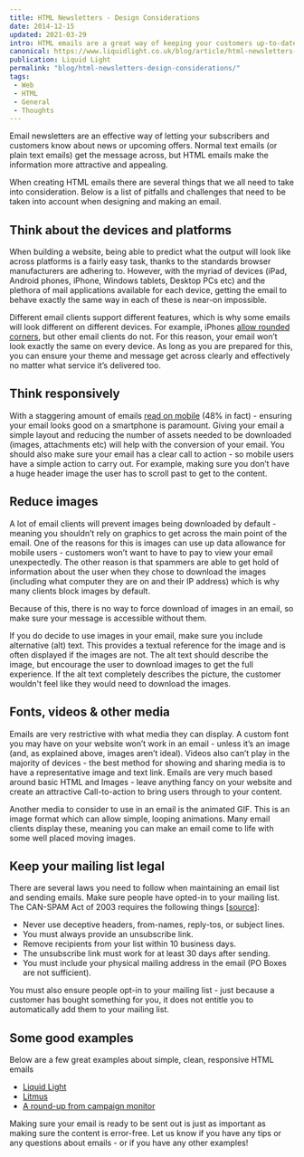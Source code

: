 ```yaml
---
title: HTML Newsletters - Design Considerations
date: 2014-12-15
updated: 2021-03-29
intro: HTML emails are a great way of keeping your customers up-to-date, but are not as versatile as web pages. Here's our list of things to consider when designing and building HTML emails.
canonical: https://www.liquidlight.co.uk/blog/article/html-newsletters-design-considerations/
publication: Liquid Light
permalink: "blog/html-newsletters-design-considerations/"
tags:
 - Web
 - HTML
 - General
 - Thoughts
---
```


Email newsletters are an effective way of letting your subscribers and customers know about news or upcoming offers. Normal text emails (or plain text emails) get the message across, but HTML emails make the information more attractive and appealing.

When creating HTML emails there are several things that we all need to take into consideration. Below is a list of pitfalls and challenges that need to be taken into account when designing and making an email.

## Think about the devices and platforms

When building a website, being able to predict what the output will look like across platforms is a fairly easy task, thanks to the standards browser manufacturers are adhering to. However, with the myriad of devices (iPad, Android phones, iPhone, Windows tablets, Desktop PCs etc) and the plethora of mail applications available for each device, getting the email to behave exactly the same way in each of these is near-on impossible.

Different email clients support different features, which is why some emails will look different on different devices. For example, iPhones [allow rounded corners](http://www.emailmonday.com/mobile-email-usage-statistics), but other email clients do not. For this reason, your email won’t look exactly the same on every device. As long as you are prepared for this, you can ensure your theme and message get across clearly and effectively no matter what service it’s delivered too.

## Think responsively

With a staggering amount of emails [read on mobile](https://litmus.com/blog/mobile-email-is-here-to-stay-what-comes-next) (48% in fact) - ensuring your email looks good on a smartphone is paramount. Giving your email a simple layout and reducing the number of assets needed to be downloaded (images, attachments etc) will help with the conversion of your email. You should also make sure your email has a clear call to action - so mobile users have a simple action to carry out. For example, making sure you don’t have a huge header image the user has to scroll past to get to the content.

## Reduce images

A lot of email clients will prevent images being downloaded by default - meaning you shouldn’t rely on graphics to get across the main point of the email. One of the reasons for this is images can use up data allowance for mobile users - customers won’t want to have to pay to view your email unexpectedly. The other reason is that spammers are able to get hold of information about the user when they chose to download the images (including what computer they are on and their IP address) which is why many clients block images by default.

Because of this, there is no way to force download of images in an email, so make sure your message is accessible without them.

If you do decide to use images in your email, make sure you include alternative (alt) text. This provides a textual reference for the image and is often displayed if the images are not. The alt text should describe the image, but encourage the user to download images to get the full experience. If the alt text completely describes the picture, the customer wouldn't feel like they would need to download the images.

## Fonts, videos & other media

Emails are very restrictive with what media they can display. A custom font you may have on your website won’t work in an email - unless it’s an image (and, as explained above, images aren’t ideal). Videos also can’t play in the majority of devices - the best method for showing and sharing media is to have a representative image and text link. Emails are very much based around basic HTML and Images - leave anything fancy on your website and create an attractive Call-to-action to bring users through to your content.

Another media to consider to use in an email is the animated GIF. This is an image format which can allow simple, looping animations. Many email clients display these, meaning you can make an email come to life with some well placed moving images.

## Keep your mailing list legal

There are several laws you need to follow when maintaining an email list and sending emails. Make sure people have opted-in to your mailing list. The CAN-SPAM Act of 2003 requires the following things \[[source](http://templates.mailchimp.com/concepts/sending-legally/)\]:

- Never use deceptive headers, from-names, reply-tos, or subject lines.
- You must always provide an unsubscribe link.
- Remove recipients from your list within 10 business days.
- The unsubscribe link must work for at least 30 days after sending.
- You must include your physical mailing address in the email (PO Boxes are not sufficient).

You must also ensure people opt-in to your mailing list - just because a customer has bought something for you, it does not entitle you to automatically add them to your mailing list.

## Some good examples

Below are a few great examples about simple, clean, responsive HTML emails

- [Liquid Light](http://liquidlight.cmail2.com/t/ViewEmail/j/9A4F2EAAF7028CAE/664241A84BDD1365F990754F028F0E8F)
- [Litmus](http://pages.litmus.com/webmail/31032/99227188/17921a22735aa253b006874ed7506082)
- [A round-up from campaign monitor](https://www.campaignmonitor.com/best-email-marketing-campaigns/)

Making sure your email is ready to be sent out is just as important as making sure the content is error-free. Let us know if you have any tips or any questions about emails - or if you have any other examples!
